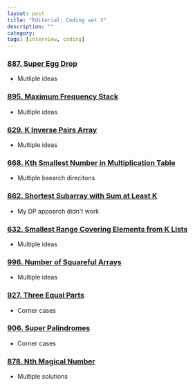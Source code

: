 ```yaml
---
layout: post
title: "Editorial: Coding set 3" 
description: ""
category: 
tags: [interview, coding]
---
```


### [887. Super Egg Drop](https://leetcode.com/submissions/detail/341243104/)
* Mutliple ideas

### [895. Maximum Frequency Stack](https://leetcode.com/problems/maximum-frequency-stack/)
* Multiple ideas

### [629. K Inverse Pairs Array](https://leetcode.com/submissions/detail/341908617/)
* Multiple ideas

### [668. Kth Smallest Number in Multiplication Table](https://leetcode.com/submissions/detail/341999024/)
* Multiple bsearch direcitons

### [862. Shortest Subarray with Sum at Least K](https://leetcode.com/submissions/detail/342234445/)
* My DP appoarch didn't work

### [632. Smallest Range Covering Elements from K Lists](https://leetcode.com/submissions/detail/342275115/)
* Multiple ideas

### [996. Number of Squareful Arrays](https://leetcode.com/submissions/detail/342627555/)
* Multiple ideas

### [927. Three Equal Parts](https://leetcode.com/submissions/detail/344236760/)
* Corner cases

### [906. Super Palindromes](https://leetcode.com/submissions/detail/344325721/)
* Corner cases

### [878. Nth Magical Number](https://leetcode.com/submissions/detail/344448860/)
* Multiple solutions

